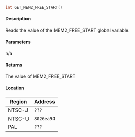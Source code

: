 ```c
int GET_MEM2_FREE_START()
```

#### Description

Reads the value of the MEM2_FREE_START global variable.

#### Parameters

n/a

#### Returns

The value of MEM2_FREE_START

#### Location

| Region      | Address      |
| ----------- | ------------ |
| NTSC-J      | `???`        |
| NTSC-U      | `8026ea94`   |
| PAL         | `???`        |